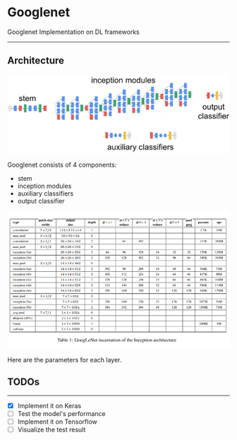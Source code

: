 # Googlenet
Googlenet Implementation on DL frameworks


---
## Architecture

![Googlenet Components](/doc/googlenet_components.png)

Googlenet consists of 4 components:
- stem
- inception modules
- auxiliary classifiers
- output classifier

![Googlenet incarnation](/doc/architecture.png)

Here are the parameters for each layer.




## TODOs
---

- [x] Implement it on Keras
- [ ] Test the model's performance
- [ ] Implement it on Tensorflow
- [ ] Visualize the test result
